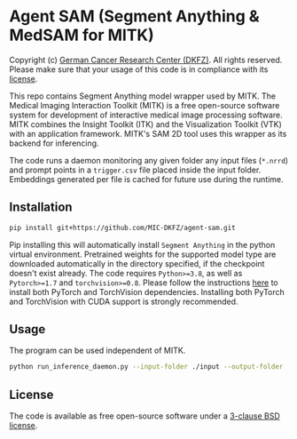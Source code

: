 # Agent SAM (Segment Anything & MedSAM for MITK)

Copyright (c) [German Cancer Research Center (DKFZ)](https://www.dkfz.de). All rights reserved.
Please make sure that your usage of this code is in compliance with its [license](LICENSE).

This repo contains Segment Anything model wrapper used by MITK.
The Medical Imaging Interaction Toolkit (MITK) is a free open-source software system for development of interactive medical image processing software. MITK combines the Insight Toolkit (ITK) and the Visualization Toolkit (VTK) with an application framework. MITK's SAM 2D tool uses this wrapper as its backend for inferencing.

The code runs a daemon monitoring any given folder any input files (`*.nrrd`) and prompt points in a `trigger.csv` file placed inside the input folder.
Embeddings generated per file is cached for future use during the runtime.

## Installation
```bash
pip install git+https://github.com/MIC-DKFZ/agent-sam.git
```
Pip installing this will automatically install `Segment Anything` in the python virtual environment. Pretrained weights for the supported model type are downloaded automatically in the directory specified, if the checkpoint doesn't exist already.
The code requires `Python>=3.8`, as well as `Pytorch>=1.7` and `torchvision>=0.8`. Please follow the instructions [here](https://pytorch.org/get-started/locally/) to install both PyTorch and TorchVision dependencies. Installing both PyTorch and TorchVision with CUDA support is strongly recommended.

## Usage
The program can be used independent of MITK.
```bash
python run_inference_daemon.py --input-folder ./input --output-folder ./output --trigger-file trigger.csv --model-type vit_b --checkpoint ./directory --device cuda --backend MedSAM
```

## License
The code is available as free open-source software under a [3-clause BSD license](LICENSE).
